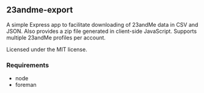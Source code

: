 ## 23andme-export

A simple Express app to facilitate downloading of 23andMe data in CSV and JSON.
Also provides a zip file generated in client-side JavaScript. Supports multiple
23andMe profiles per account.

Licensed under the MIT license.

### Requirements

- node
- foreman
